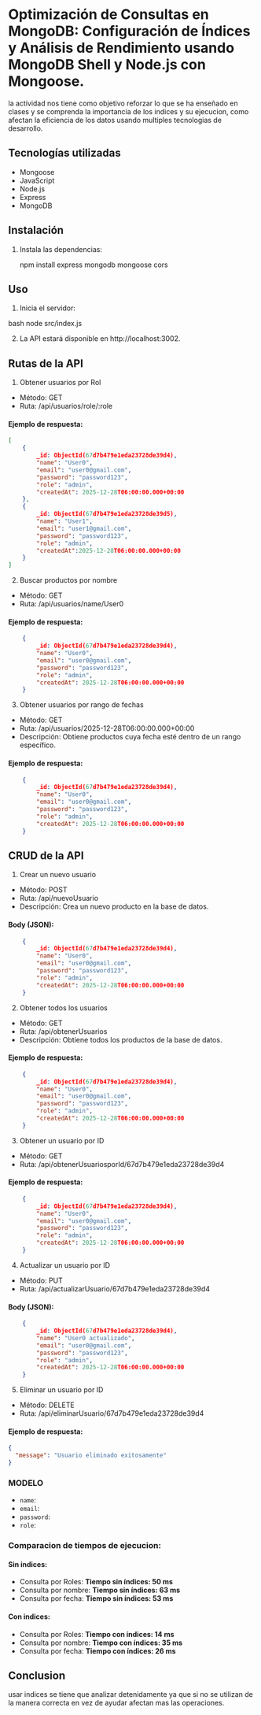 ﻿# Optimización de Consultas en MongoDB: Configuración de Índices y Análisis de Rendimiento usando MongoDB Shell y Node.js con Mongoose.
la actividad nos tiene como objetivo reforzar lo que se ha enseñado en clases y se comprenda la importancia de los indices y su ejecucion, como afectan la eficiencia de los datos usando multiples tecnologias de desarrollo.

## **Tecnologías utilizadas**

*   Mongoose
*   JavaScript
*   Node.js
*   Express
*   MongoDB

## Instalación

1.  Instala las dependencias:

    npm install  express mongodb mongoose cors  
    
## Uso

1.  Inicia el servidor:
    
bash
    node src/index.js

2.  La API estará disponible en http://localhost:3002.

## **Rutas de la API**

1. Obtener usuarios por Rol
- Método: GET
- Ruta: /api/usuarios/role/:role
#### Ejemplo de respuesta:
```json
[
    {
        _id: ObjectId(67d7b479e1eda23728de39d4),
        "name": "User0",
        "email": "user0@gmail.com",
        "password": "password123",
        "role": "admin",
        "createdAt": 2025-12-28T06:00:00.000+00:00
    },
    {
        _id: ObjectId(67d7b479e1eda23728de39d5),
        "name": "User1",
        "email": "user1@gmail.com",
        "password": "password123",
        "role": "admin",
        "createdAt":2025-12-28T06:00:00.000+00:00
    }
]

```

2. Buscar productos por nombre
- Método: GET
- Ruta: /api/usuarios/name/User0
#### Ejemplo de respuesta:
```json
    {
        _id: ObjectId(67d7b479e1eda23728de39d4),
        "name": "User0",
        "email": "user0@gmail.com",
        "password": "password123",
        "role": "admin",
        "createdAt": 2025-12-28T06:00:00.000+00:00
    }
```

3. Obtener usuarios por rango de fechas
- Método: GET
- Ruta: /api/usuarios/2025-12-28T06:00:00.000+00:00
- Descripción: Obtiene productos cuya fecha esté dentro de un rango específico.
#### Ejemplo de respuesta:
```json
    {
        _id: ObjectId(67d7b479e1eda23728de39d4),
        "name": "User0",
        "email": "user0@gmail.com",
        "password": "password123",
        "role": "admin",
        "createdAt": 2025-12-28T06:00:00.000+00:00
    }

```
## **CRUD de la API**
1. Crear un nuevo usuario
- Método: POST
- Ruta: /api/nuevoUsuario
- Descripción: Crea un nuevo producto en la base de datos.
#### Body (JSON):
```json
    {
        _id: ObjectId(67d7b479e1eda23728de39d4),
        "name": "User0",
        "email": "user0@gmail.com",
        "password": "password123",
        "role": "admin",
        "createdAt": 2025-12-28T06:00:00.000+00:00
    }
```

2. Obtener todos los usuarios
- Método: GET
- Ruta: /api/obtenerUsuarios
- Descripción: Obtiene todos los productos de la base de datos.
#### Ejemplo de respuesta:
```json
    {
        _id: ObjectId(67d7b479e1eda23728de39d4),
        "name": "User0",
        "email": "user0@gmail.com",
        "password": "password123",
        "role": "admin",
        "createdAt": 2025-12-28T06:00:00.000+00:00
    }

```

3. Obtener un usuario por ID
- Método: GET
- Ruta: /api/obtenerUsuariosporId/67d7b479e1eda23728de39d4
#### Ejemplo de respuesta:
```json
    {
        _id: ObjectId(67d7b479e1eda23728de39d4),
        "name": "User0",
        "email": "user0@gmail.com",
        "password": "password123",
        "role": "admin",
        "createdAt": 2025-12-28T06:00:00.000+00:00
    }
```

4. Actualizar un usuario por ID
- Método: PUT
- Ruta: /api/actualizarUsuario/67d7b479e1eda23728de39d4
#### Body (JSON):
```json
    {
        _id: ObjectId(67d7b479e1eda23728de39d4),
        "name": "User0 actualizado",
        "email": "user0@gmail.com",
        "password": "password123",
        "role": "admin",
        "createdAt": 2025-12-28T06:00:00.000+00:00
    }
```

5. Eliminar un usuario por ID
- Método: DELETE
- Ruta: /api/eliminarUsuario/67d7b479e1eda23728de39d4
#### Ejemplo de respuesta:
```json
{
  "message": "Usuario eliminado exitosamente"
}
```

### MODELO
- `name`: 
- `email`: 
- `password`: 
- `role`: 

### Comparacion de tiempos de ejecucion:
#### Sin indices:
- Consulta por Roles: **Tiempo sin índices: 50 ms**
- Consulta por nombre: **Tiempo sin índices: 63 ms**
- Consulta por fecha: **Tiempo sin índices: 53 ms**

#### Con indices:
- Consulta por Roles: **Tiempo con índices: 14 ms**
- Consulta por nombre: **Tiempo con índices: 35 ms**
- Consulta por fecha: **Tiempo con índices: 26 ms**

## Conclusion
usar indices se tiene que analizar detenidamente ya que si no se utilizan de la manera correcta en vez de ayudar afectan mas las operaciones.

